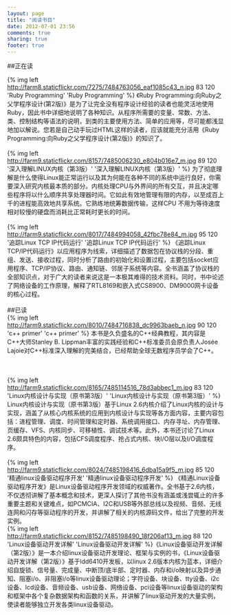 ```yaml
---
layout: page
title: "阅读书目"
date: 2012-07-01 23:56
comments: true
sharing: true
footer: true
---
```


##正在读   

{% img left http://farm8.staticflickr.com/7275/7484763056_eaf1085c43_n.jpg 83 120 'Ruby Programming' 'Ruby Programming' %} 《Ruby Programming:向Ruby之父学程序设计(第2版)》是为了让完全没有程序设计经验的读者也能灵活地使用Ruby，因此书中详细地说明了各种知识。从程序所需要的变量、常数、方法、类、控制结构等语法的说明，到类的主要使用方法、简单的应用等，尽可能都浅显地加以解说。您若是自己动手玩过HTML这样的读者，应该就能充分活用《Ruby Programming:向Ruby之父学程序设计(第2版)》的知识了。    
<br />
{% img left http://farm9.staticflickr.com/8157/7485006230_e804b016e7_m.jpg 89 120 '深入理解LINUX内核（第3版）' '深入理解LINUX内核（第3版）' %} 为了彻底理解是什么使得Linux能正常运行以及其为何能在各种不同的系统中运行良好，你需要深入研究内核最本质的部分。内核处理CPU与外界间的所有交互，并且决定哪些程序将以什么顺序共享处理器时间。它如此有效地管理有限的内存，以至成百上千的进程能高效地共享系统。它熟练地统筹数据传输，这样CPU 不用为等待速度相对较慢的硬盘而消耗比正常耗时更长的时间。   
<br />
{% img left http://farm9.staticflickr.com/8017/7484994058_42fbc78e84_m.jpg 95 120 '追踪Linux TCP IP代码运行' '追踪Linux TCP IP代码运行' %} 《追踪Linux TCP/IP代码运行》以应用程序为线索，详细描述了数据包在协议栈的分段、重组、发送、接收过程，同时分析了路由的初始化和设置过程，主要包括socket应用程序、TCP/IP协议、路由、通知链、邻居子系统等内容。全书涵盖了协议栈的全部知识点，对于广大的读者来说这是一本极其难得的技术资料。同时，书中论述了网络设备的工作原理，解释了RTL8169和嵌入式CS8900、DM9000网卡设备的核心过程。   
<br />
##已读   
{% img left http://farm9.staticflickr.com/8010/7484716838_dc9963baeb_n.jpg 90 120 'c++ primer' 'c++ primer' %} 本书是久负盛名的C++经典教程，其内容是C++大师Stanley B. Lippman丰富的实践经验和C++标准委员会原负责人Josée Lajoie对C++标准深入理解的完美结合，已经帮助全球无数程序员学会了C++。  
<br />
<br />
<br />
{% img left http://farm9.staticflickr.com/8165/7485114516_78d3abbec1_m.jpg 83 120 'Linux内核设计与实现（原书第3版）' 'Linux内核设计与实现（原书第3版）' %} Linux内核设计与实现（原书第3版）基于Linux 2.6内核介绍了Linux内核的设计与实现，涵盖了从核心内核系统的应用到内核设计与实现等各方面内容，主要内容包括：进程管理、调度、时间管理和定时器、系统调用接口、内存寻址、内存管理、页缓存、VFS、内核同步、可移植性、调试技术等。此外，本书还讨论了Linux 2.6颇具特色的内容，包括CFS调度程序、抢占式内核、块I/O层以及I/O调度程序。   
<br />
{% img left http://farm9.staticflickr.com/8024/7485198416_6dba15a9f5_m.jpg 85 120 '精通linux设备驱动程序开发' '精通linux设备驱动程序开发' %} 《精通Linux设备驱动程序开发》是Linux设备驱动程序开发领域的权威著作。全书基于2.6内核，不仅透彻讲解了基本概念和技术，更深人探讨了其他书没有涵盖或浅尝辄止的许多重要主题和关键难点，如PCMCIA、I2C和USB等外部总线以及视频、音频、无线连网和闪存等驱动程序的开发，并讲解了相关的内核源码文件，给出了完整的开发实例。
<br />
{% img left http://farm9.staticflickr.com/8152/7485198490_18f206af13_m.jpg 88 120 'Linux设备驱动开发详解' 'Linux设备驱动开发详解' %}《Linux设备驱动开发详解（第2版）》是一本介绍linux设备驱动开发理论、框架与实例的书，《Linux设备驱动开发详解（第2版）》基于ldd6410开发板，以linux 2.6版本内核为蓝本，详细介绍自旋锁、信号量、完成量、中断顶/底半部、定时器、内存和i/o映射以及异步通知、阻塞i/o、非阻塞i/o等linux设备驱动理论；字符设备、块设备、tty设备、i2c设备、lcd设备、音频设备、usb设备、网络设备、pci设备等linux设备驱动的架构和框架中各个复杂数据架构和函数的关系，并讲解了linux驱动开发的大量实例，使读者能够独立开发各类linux设备驱动。
<br />


